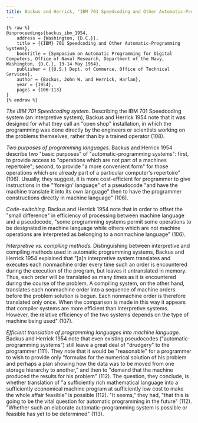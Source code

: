 ```yaml
---
title: Backus and Herrick, "IBM 701 Speedcoding and Other Automatic-Programming Systems" (1954)
---
```


```
{% raw %}
@inproceedings{backus_ibm_1954,
	address = {Washington, {D.C.}},
	title = {{IBM} 701 Speedcoding and Other Automatic-Programming Systems},
	booktitle = {Symposium on Automatic Programming for Digital Computers, Office of Naval Research, Department of the Navy, Washington, {D.C.}, 13-14 May 1954},
	publisher = {{U.S.} Dept. of Commerce, Office of Technical Services},
	author = {Backus, John W. and Herrick, Harlan},
	year = {1954},
	pages = {106–113}
}
{% endraw %}
```


*The IBM 701 Speedcoding system.* Describing the IBM 701 Speedcoding system (an interpretive system), Backus and Herrick 1954 note that it was designed for what they call an "open shop" installation, in which the programming was done directly by the engineers or scientists working on the problems themselves, rather than by a trained operator (108).

*Two purposes of programming languages.* Backus and Herrick 1954 describe two "basic purposes" of "automatic-programming systems": first, to provide access to "operations which are not part of a machines repertoire"; second, to provide "a more convenient form" for those operations which *are* already part of a particular computer's repertoire" (106). Usually, they suggest, it is more cost-efficient for programmer to give instructions in the "'foreign' language" of a pseudocode "and have the machine translate it into its own language" then to have the programmer constructions directly in machine language" (106).

*Code-switching.* Backus and Herrick 1954 note that in order to offset the "small difference" in efficiency of processing between machine language and a pseudocode, "some programming systems permit some operations to be designated in machine language while others which are not machine operations are interpreted as belonging to a nonmachine language" (106).

*Interpretive vs. compiling methods.* Distinguishing between interpretive and compiling methods used in automatic programming systems, Backus and Herrick 1954 explained that "[a]n interpretive system translates and executes each nonmachine order every time such an order is encountered during the execution of the program, but leaves it untranslated in memory. Thus, each order will be translated as many times as it is encountered during the course of the problem. A compiling system, on the other hand, translates each nonmachine order into a sequence of machine orders before the problem solution is begun. Each nonmachine order is therefore translated only once. When the comparison is made in this way it appears that compiler systems are more efficient than interpretive systems. However, the relative efficiency of the two systems depends on the type of machine being used" (107).

*Efficient translation of programming languages into machine language.* Backus and Herrick 1954 note that even existing pseudocodes ("automatic-programming systems") still leave a great deal of "drudgery" to the programmer (111). They note that it would be "reasonable" for a programmer to wish to provide only "formulas for the numerical solution of his problem and perhaps a plan showing how the data was to be moved from one storage hierarchy to another," and then to "demand that the machine produced the results for his problem" (112). The question, they conclude, is whether translation of "a sufficiently rich mathematical language into a sufficiently economical machine program at sufficiently low cost to make the whole affair feasible" is possible (112). "It seems," they had, "that this is going to be the vital question for automatic programming in the future" (112). "Whether such an elaborate automatic-programming system is possible or feasible has yet to be determined" (113).
